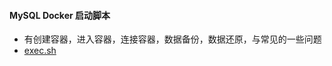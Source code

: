 #### **MySQL Docker 启动脚本**   

* 有创建容器，进入容器，连接容器，数据备份，数据还原，与常见的一些问题    
* [exec.sh](https://github.com/NorseLZJ/lzj-config/tree/master/docker/mysql8/init.sh)